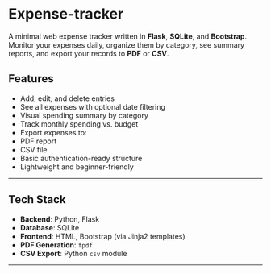 # Expense-tracker
A minimal web expense tracker written in **Flask**, **SQLite**, and **Bootstrap**. Monitor your expenses daily, organize them by category, see summary reports, 
and export your records to **PDF** or **CSV**.

## Features

- Add, edit, and delete entries
- See all expenses with optional date filtering
- Visual spending summary by category
- Track monthly spending vs. budget
- Export expenses to:
- PDF report
- CSV file
- Basic authentication-ready structure
- Lightweight and beginner-friendly

---

## Tech Stack

- **Backend**: Python, Flask
- **Database**: SQLite
- **Frontend**: HTML, Bootstrap (via Jinja2 templates)
- **PDF Generation**: `fpdf`
- **CSV Export**: Python `csv` module

---

